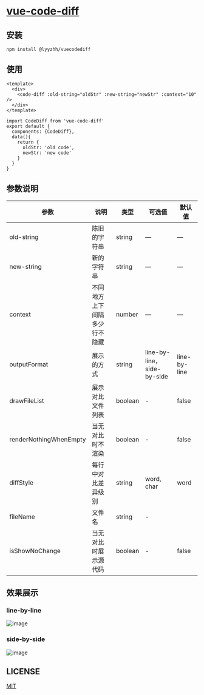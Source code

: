 # [vue-code-diff](https://github.com/lyyzhh/vue-code-diff)

## 安装
```shell
npm install @lyyzhh/vuecodediff
```

## 使用
```vue
<template>
  <div>
    <code-diff :old-string="oldStr" :new-string="newStr" :context="10" />
  </div>
</template>

import CodeDiff from 'vue-code-diff'
export default {
  components: {CodeDiff},
  data(){
    return {
      oldStr: 'old code',
      newStr: 'new code'
    }
  }
}
```

## 参数说明

| 参数      | 说明    | 类型      | 可选值       | 默认值   |
|---------- |-------- |---------- |-------------  |-------- |
| old-string| 陈旧的字符串| string  |   —    |    —     |
| new-string| 新的字符串| string  |   —    |    —     |
| context| 不同地方上下间隔多少行不隐藏 | number  |   —    |    —     |
| outputFormat| 展示的方式 | string  |   line-by-line，side-by-side    |    line-by-line     |
| drawFileList | 展示对比文件列表 | boolean | - | false |
| renderNothingWhenEmpty | 当无对比时不渲染 | boolean | - | false |
| diffStyle | 每行中对比差异级别 | string | word, char | word |
| fileName | 文件名 | string | - |  |
| isShowNoChange | 当无对比时展示源代码 | boolean | - | false |


## 效果展示

### line-by-line
![image](https://github.com/ddchef/vue-code-diff/blob/master/2018-06-01.png?raw=true)

### side-by-side
![image](https://github.com/ddchef/vue-code-diff/blob/master/2018050615272.png?raw=true)

## LICENSE
[MIT](LICENSE)
